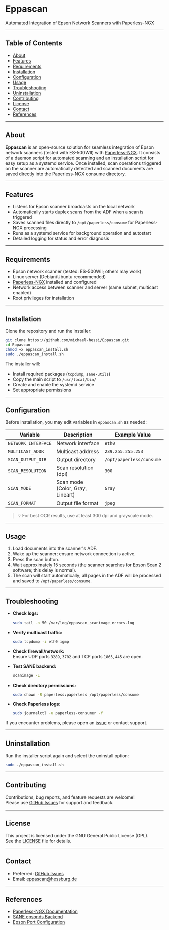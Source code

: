 # Eppascan
Automated Integration of Epson Network Scanners with Paperless-NGX

---

## Table of Contents

- [About](#about)
- [Features](#features)
- [Requirements](#requirements)
- [Installation](#installation)
- [Configuration](#configuration)
- [Usage](#usage)
- [Troubleshooting](#troubleshooting)
- [Uninstallation](#uninstallation)
- [Contributing](#contributing)
- [License](#license)
- [Contact](#contact)
- [References](#references)

---

## About

**Eppascan** is an open-source solution for seamless integration of Epson network scanners (tested with ES-500WII) with [Paperless-NGX](https://github.com/paperless-ngx/paperless-ngx). It consists of a daemon script for automated scanning and an installation script for easy setup as a systemd service. Once installed, scan operations triggered on the scanner are automatically detected and scanned documents are saved directly into the Paperless-NGX consume directory.

---

## Features

- Listens for Epson scanner broadcasts on the local network
- Automatically starts duplex scans from the ADF when a scan is triggered
- Saves scanned files directly to `/opt/paperless/consume` for Paperless-NGX processing
- Runs as a systemd service for background operation and autostart
- Detailed logging for status and error diagnosis

---

## Requirements

- Epson network scanner (tested: ES-500WII; others may work)
- Linux server (Debian/Ubuntu recommended)
- [Paperless-NGX](https://github.com/paperless-ngx/paperless-ngx) installed and configured
- Network access between scanner and server (same subnet, multicast enabled)
- Root privileges for installation

---

## Installation

Clone the repository and run the installer:

```bash
git clone https://github.com/michael-hessi/Eppascan.git
cd Eppascan
chmod +x eppascan_install.sh
sudo ./eppascan_install.sh
```

The installer will:  
- Install required packages (`tcpdump`, `sane-utils`)  
- Copy the main script to `/usr/local/bin/`  
- Create and enable the systemd service  
- Set appropriate permissions  

---

## Configuration

Before installation, you may edit variables in `eppascan.sh` as needed:

| Variable          | Description                      | Example Value             |
|-------------------|----------------------------------|---------------------------|
| `NETWORK_INTERFACE` | Network interface               | `eth0`                    |
| `MULTICAST_ADDR`    | Multicast address               | `239.255.255.253`         |
| `SCAN_OUTPUT_DIR`   | Output directory                | `/opt/paperless/consume`  |
| `SCAN_RESOLUTION`   | Scan resolution (dpi)           | `300`                     |
| `SCAN_MODE`         | Scan mode (Color, Gray, Lineart)| `Gray`                    |
| `SCAN_FORMAT`       | Output file format              | `jpeg`                    |

> 💡 For best OCR results, use at least 300 dpi and grayscale mode.

---

## Usage

1. Load documents into the scanner's ADF.  
2. Wake up the scanner; ensure network connection is active.  
3. Press the scan button.  
4. Wait approximately 15 seconds (the scanner searches for Epson Scan 2 software; this delay is normal).  
5. The scan will start automatically; all pages in the ADF will be processed and saved to `/opt/paperless/consume`.

---

## Troubleshooting

- **Check logs:**  
  ```bash
  sudo tail -n 50 /var/log/eppascan_scanimage_errors.log
  ```

- **Verify multicast traffic:**  
  ```bash
  sudo tcpdump -i eth0 igmp
  ```

- **Check firewall/network:**  
  Ensure UDP ports `3289`, `3702` and TCP ports `1865`, `445` are open.

- **Test SANE backend:**  
  ```bash
  scanimage -L
  ```

- **Check directory permissions:**  
  ```bash
  sudo chown -R paperless:paperless /opt/paperless/consume
  ```

- **Check Paperless logs:**  
  ```bash
  sudo journalctl -u paperless-consumer -f
  ```

If you encounter problems, please open an [issue](https://github.com/michael-hessi/Eppascan/issues) or contact support.

---

## Uninstallation

Run the installer script again and select the uninstall option:

```bash
sudo ./eppascan_install.sh
```

---

## Contributing

Contributions, bug reports, and feature requests are welcome!  
Please use [GitHub Issues](https://github.com/michael-hessi/Eppascan/issues) for support and feedback.

---

## License

This project is licensed under the GNU General Public License (GPL).  
See the [LICENSE](LICENSE) file for details.

---

## Contact

- Preferred: [GitHub Issues](https://github.com/michael-hessi/Eppascan/issues)  
- Email: eppascan@hessburg.de

---

## References

- [Paperless-NGX Documentation](https://docs.paperless-ngx.com/)  
- [SANE epsonds Backend](http://www.sane-project.org/man/sane-epsonds.5.html)  
- [Epson Port Configuration](https://epson.com/Support/wa00807)
